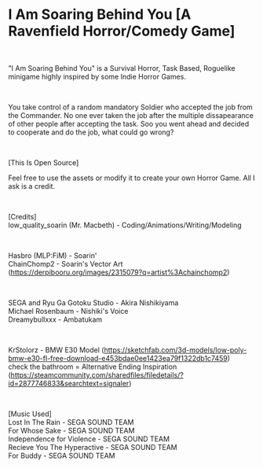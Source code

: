 # I Am Soaring Behind You [A Ravenfield Horror/Comedy Game]

</br   >

"I Am Soaring Behind You" is a Survival Horror, Task Based, Roguelike minigame highly inspired by some Indie Horror Games.

</br   >

You take control of a random mandatory Soldier who accepted the job from the Commander. No one ever taken the job after the multiple dissapearance of 
other people after accepting the task. Soo you went ahead and decided to cooperate and do the job, what could go wrong?

</br   >

[This Is Open Source]

Feel free to use the assets or modify it to create your own Horror Game.
All I ask is a credit.

</br   >

[Credits]
</br   >
low_quality_soarin (Mr. Macbeth) - Coding/Animations/Writing/Modeling

</br   >

Hasbro (MLP:FiM) - Soarin'
</br   >
ChainChomp2 - Soarin's Vector Art (https://derpibooru.org/images/2315079?q=artist%3Achainchomp2)

</br   >

SEGA and Ryu Ga Gotoku Studio - Akira Nishikiyama
</br   >
Michael Rosenbaum - Nishiki's Voice
</br   >
Dreamybullxxx - Ambatukam

</br   >

KrStolorz - BMW E30 Model (https://sketchfab.com/3d-models/low-poly-bmw-e30-fl-free-download-e453bdae0ee1423ea79f1322db1c7459)
</br   >
check the bathroom = Alternative Ending Inspiration (https://steamcommunity.com/sharedfiles/filedetails/?id=2877746833&searchtext=signaler)

</br   >

[Music Used]
</br   >
Lost In The Rain - SEGA SOUND TEAM
</br   >
For Whose Sake - SEGA SOUND TEAM
</br   >
Independence for Violence - SEGA SOUND TEAM
</br   >
Recieve You The Hyperactive - SEGA SOUND TEAM
</br   >
For Buddy - SEGA SOUND TEAM
